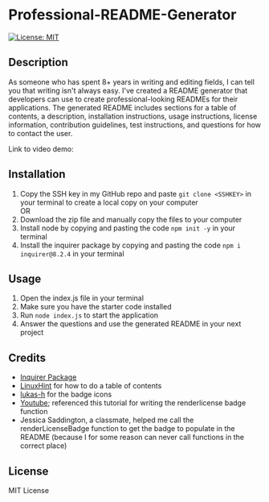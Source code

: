 # Professional-README-Generator
[![License: MIT](https://img.shields.io/badge/License-MIT-yellow.svg)](https://opensource.org/licenses/MIT)

## Description
As someone who has spent 8+ years in writing and editing fields, I can tell you that writing isn't always easy. I've created a README generator that developers can use to create professional-looking READMEs for their applications. The generated README includes sections for a table of contents, a description, installation instructions, usage instructions, license information, contribution guidelines, test instructions, and questions for how to contact the user.

Link to video demo:

## Installation
1. Copy the SSH key in my GitHub repo and paste `git clone <SSHKEY>` in your terminal to create a local copy on your computer\
OR
2. Download the zip file and manually copy the files to your computer
3. Install node by copying and pasting the code `npm init -y` in your terminal
4. Install the inquirer package by copying and pasting the code `npm i inquirer@8.2.4` in your terminal

## Usage
1. Open the index.js file in your terminal
2. Make sure you have the starter code installed
3. Run `node index.js` to start the application 
4. Answer the questions and use the generated README in your next project

## Credits 
- [Inquirer Package](https://www.npmjs.com/package/inquirer/v/8.2.4)
- [LinuxHint](https://linuxhint.com/markdown-table-contents/) for how to do a table of contents
- [lukas-h](https://gist.github.com/lukas-h/2a5d00690736b4c3a7ba) for the badge icons
- [Youtube](https://www.youtube.com/watch?v=QFV7jzu8mKw); referenced this tutorial for writing the renderlicense badge function
- Jessica Saddington, a classmate, helped me call the renderLicenseBadge function to get the badge to populate in the README (because I for some reason can never call functions in the correct place)

## License
MIT License



